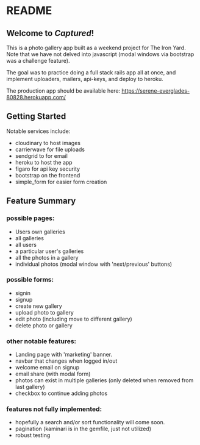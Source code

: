 # README

## Welcome to _Captured_!

This is a photo gallery app built as a weekend project for The Iron Yard.
Note that we have not delved into javascript (modal windows via bootstrap was a challenge feature).

The goal was to practice doing a full stack rails app all at once, and implement uploaders, mailers, api-keys, and deploy to heroku.

The production app should be available here:
<https://serene-everglades-80828.herokuapp.com/>

## Getting Started

Notable services include:
  - cloudinary to host images
  - carrierwave for file uploads
  - sendgrid to for email
  - heroku to host the app
  - figaro for api key security
  - bootstrap on the frontend
  - simple_form for easier form creation

## Feature Summary

### possible pages:
  - Users own galleries
  - all galleries
  - all users
  - a particular user's galleries
  - all the photos in a gallery
  - individual photos (modal window with 'next/previous' buttons)

### possible forms:
  - signin
  - signup
  - create new gallery
  - upload photo to gallery
  - edit photo (including move to different gallery)
  - delete photo or gallery

### other notable features:
  - Landing page with 'marketing' banner.
  - navbar that changes when logged in/out
  - welcome email on signup
  - email share (with modal form)
  - photos can exist in multiple galleries (only deleted when removed from last gallery)
  - checkbox to continue adding photos

### features not fully implemented:
  - hopefully a search and/or sort functionality will come soon.
  - pagination (kaminari is in the gemfile, just not utilized)
  - robust testing
